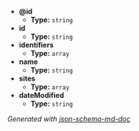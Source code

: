  - <b id="#/properties/@id">@id</b>
	 - **Type:** `string`
 - <b id="#/properties/id">id</b>
	 - **Type:** `string`
 - <b id="#/properties/identifiers">identifiers</b>
	 - **Type:** `array`
 - <b id="#/properties/name">name</b>
	 - **Type:** `string`
 - <b id="#/properties/sites">sites</b>
	 - **Type:** `array`
 - <b id="#/properties/dateModified">dateModified</b>
	 - **Type:** `string`

_Generated with [json-schema-md-doc](https://brianwendt.github.io/json-schema-md-doc/)_